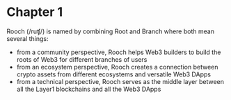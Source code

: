 # Chapter 1

Rooch (/ruʧ/) is named by combining Root and Branch where both mean several things:

- from a community perspective, Rooch helps Web3 builders to build the roots of Web3 for different branches of users
- from an ecosystem perspective, Rooch creates a connection between crypto assets from different ecosystems and versatile Web3 DApps
- from a technical perspective, Rooch serves as the middle layer between all the Layer1 blockchains and all the Web3 DApps
